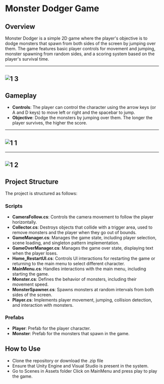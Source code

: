 # Monster Dodger Game

## Overview
Monster Dodger is a simple 2D game where the player's objective is to dodge monsters that spawn from both sides of the screen by jumping over them. The game features basic player controls for movement and jumping, monster spawning from random sides, and a scoring system based on the player's survival time.

---------------------------------------------------------------------------------------
![1 3](https://github.com/saahen-sriyan-mishra/Monster-Dodger-UNITY/assets/139043263/547e08e5-6314-46b9-95d8-0d18268bd1c2)
-------------------------------------------------------

## Gameplay
- **Controls**: The player can control the character using the arrow keys (or A and D keys) to move left or right and the spacebar to jump.
- **Objective**: Dodge the monsters by jumping over them. The longer the player survives, the higher the score.

------------------------------------------------------------------
![1 1](https://github.com/saahen-sriyan-mishra/Monster-Dodger-UNITY/assets/139043263/177e322c-3bf0-45f3-9d86-523556460f27)
----------------------------------------------------------------------------------------------------
-----------------------------------------------------------------------------------------------------------------------
![1 2](https://github.com/saahen-sriyan-mishra/Monster-Dodger-UNITY/assets/139043263/99ad2b13-57f9-4ea2-9b94-eca79f358a5e)
--------------------------------------------------------------------------------------------------------------
## Project Structure
The project is structured as follows:

### Scripts
- **CameraFollow.cs**: Controls the camera movement to follow the player horizontally.
- **Collector.cs**: Destroys objects that collide with a trigger area, used to remove monsters and the player when they go out of bounds.
- **GameManager.cs**: Manages the game state, including player selection, scene loading, and singleton pattern implementation.
- **GameOverManager.cs**: Manages the game over state, displaying text when the player loses.
- **Home_RestartUI.cs**: Controls UI interactions for restarting the game or returning to the main menu to select different character.
- **MainMenu.cs**: Handles interactions with the main menu, including starting the game.
- **Monster.cs**: Defines the behavior of monsters, including their movement speed.
- **MonsterSpawner.cs**: Spawns monsters at random intervals from both sides of the screen.
- **Player.cs**: Implements player movement, jumping, collision detection, and interaction with monsters.



### Prefabs
- **Player**: Prefab for the player character.
- **Monster**: Prefab for the monsters that spawn in the game.

## How to Use
- Clone the repository or download the .zip file
- Ensure that Unity Engine and Visual Studio is present in the system.
- Go to Scenes in Assets folder Click on MainMenu and press play to play the game.
